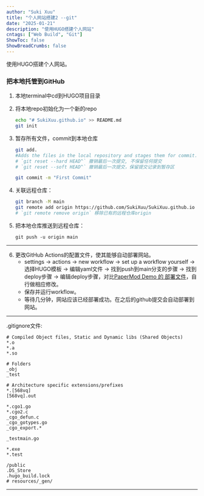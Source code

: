 ```yaml
---
author: "Suki Xuu"
title: "个人网站搭建2 --git"
date: "2025-01-21"
description: "使用HUGO搭建个人网站"
cntags: ["Web Build", "Git"]
ShowToc: false
ShowBreadCrumbs: false
---
```


使用HUGO搭建个人网站。

<!--more-->
### 把本地托管到GitHub
1. 本地terminal中cd到HUGO项目目录
2. 将本地repo初始化为一个新的repo
    ```bash
    echo "# SukiXuu.github.io" >> README.md
    git init
    ```

3. 暂存所有文件，commit到本地仓库
    ```bash
    git add.
    #Adds the files in the local repository and stages them for commit. 若要取消暂存文件，请使用
    # `git reset --hard HEAD^` 撤销最后一次提交, 不保留任何提交
	# `git reset --soft HEAD^` 撤销最后一次提交，保留提交记录到暂存区
    ```

   ```bash
   git commit -m "First Commit"
   ```

4. 关联远程仓库：
    ```bash
    git branch -M main
    git remote add origin https://github.com/SukiXuu/SukiXuu.github.io
    # `git remote remove origin` 移除已有的远程仓库origin
    ```
5. 把本地仓库推送到远程仓库：
    ```
    git push -u origin main
    ```

---

6. 更改GitHub Actions的配置文件，使其能够自动部署网站。
    - settings -> actions -> new workflow -> set up a workflow yourself -> 选择HUGO模板 -> 编辑yaml文件 -> 找到push到main分支的步骤 -> 找到deploy步骤 -> 编辑deploy步骤，对比[PaperMod Demo 的 部署文件](https://github.com/adityatelange/hugo-PaperMod/actions/runs/9920318194/workflow)，自行做相应修改。
    - 保存并运行workflow。
    - 等待几分钟，网站应该已经部署成功。在之后的github提交会自动部署到网站。


---
.gitignore文件:
```
# Compiled Object files, Static and Dynamic libs (Shared Objects)
*.o
*.a
*.so

# Folders
_obj
_test

# Architecture specific extensions/prefixes
*.[568vq]
[568vq].out

*.cgo1.go
*.cgo2.c
_cgo_defun.c
_cgo_gotypes.go
_cgo_export.*

_testmain.go

*.exe
*.test

/public
.DS_Store
.hugo_build.lock
# resources/_gen/
```

---

